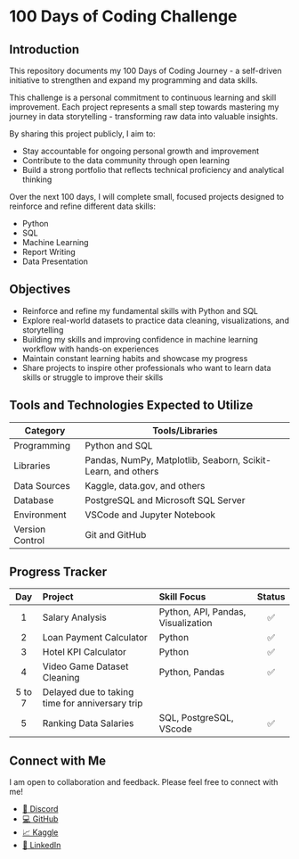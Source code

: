 # 100 Days of Coding Challenge

## Introduction
This repository documents my 100 Days of Coding Journey - a self-driven initiative to strengthen and expand my programming and data skills.

This challenge is a personal commitment to continuous learning and skill improvement. Each project represents a small step towards mastering my journey in data storytelling - transforming raw data into valuable insights. 

By sharing this project publicly, I aim to: 

* Stay accountable for ongoing personal growth and improvement
* Contribute to the data community through open learning
* Build a strong portfolio that reflects technical proficiency and analytical thinking

Over the next 100 days, I will complete small, focused projects designed to reinforce and refine different data skills:
* Python
* SQL
* Machine Learning
* Report Writing
* Data Presentation

## Objectives
* Reinforce and refine my fundamental skills with Python and SQL
* Explore real-world datasets to practice data cleaning, visualizations, and storytelling
* Building my skills and improving confidence in machine learning workflow with hands-on experiences
* Maintain constant learning habits and showcase my progress
* Share projects to inspire other professionals who want to learn data skills or struggle to improve their skills

## Tools and Technologies Expected to Utilize

| Category | Tools/Libraries |
| -------- | --------------- |
| Programming | Python and SQL|
| Libraries | Pandas, NumPy, Matplotlib, Seaborn, Scikit-Learn, and others|
| Data Sources| Kaggle, data.gov, and others|
| Database | PostgreSQL and Microsoft SQL Server |
| Environment | VSCode and Jupyter Notebook |
| Version Control | Git and GitHub |

## Progress Tracker

| Day | Project | Skill Focus | Status |
| :---: | :------- | :----------- | :------: |
| 1 | Salary Analysis | Python, API, Pandas, Visualization | ✅ |
| 2 | Loan Payment Calculator| Python | ✅ |
| 3 | Hotel KPI Calculator | Python | ✅ |
| 4 | Video Game Dataset Cleaning | Python, Pandas | ✅ |
| 5 to 7 | Delayed due to taking time for anniversary trip |
| 5 | Ranking Data Salaries | SQL, PostgreSQL, VScode | ✅

## Connect with Me

I am open to collaboration and feedback. Please feel free to connect with me! <br>
* [👾 Discord](https://discord.com/users/1358605266588795001)
* [💻 GitHub](https://github.com/loganangell)<br>
* [📈 Kaggle](https://www.kaggle.com/loganangell)<br>
* [🔗 LinkedIn](www.linkedin.com/in/logan-angell) <br>


